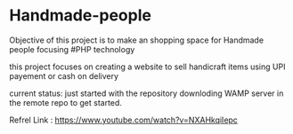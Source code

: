 # Handmade-people
Objective of this project is to make an shopping space for Handmade people focusing #PHP technology

this project focuses on creating a website to sell handicraft items using UPI payement or cash on delivery

current status: just started with the repository downloding WAMP server in the remote repo to get started.

Refrel Link : https://www.youtube.com/watch?v=NXAHkqiIepc
